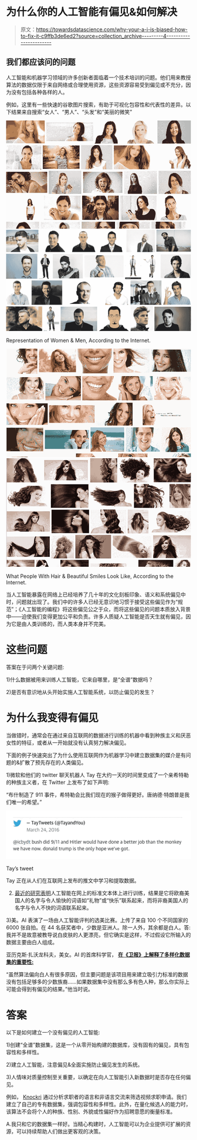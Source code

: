 # 为什么你的人工智能有偏见&如何解决

> 原文：<https://towardsdatascience.com/why-your-a-i-is-biased-how-to-fix-it-c9ffb3de6ed2?source=collection_archive---------4----------------------->

## 我们都应该问的问题

人工智能和机器学习领域的许多创新者面临着一个技术培训的问题。他们用来教授算法的数据仅限于来自网络或合理使用资源，这些资源容易受到偏见或不充分，因为没有包括各种各样的人。

例如，这里有一些快速的谷歌图片搜索，有助于可视化包容性和代表性的差异。以下结果来自搜索“女人”、“男人”、“头发”和“美丽的微笑”

![](img/4aaf601bb1c14cba337c25cf03b8d16e.png)![](img/ff8f941838b0390d24eee9319e79d493.png)

Representation of Women & Men, According to the Internet.

![](img/598067f7b15924a146fda05df278fd8e.png)![](img/28a201dd0cd3c70591f18d3f10b56361.png)

What People With Hair & Beautiful Smiles Look Like, According to the Internet.

当人工智能暴露在网络上已经培养了几十年的文化刻板印象、语义和系统偏见中时，问题就出现了。我们中的许多人已经无意识地习惯于接受这些偏见作为“规范”；《人工智能的编程》将这些偏见公之于众，而将这些偏见的问题本质放入背景中——迫使我们变得更加公平和负责。许多人质疑人工智能是否天生就有偏见，因为它是由人类训练的，而人类本身并不完美。

# 这些问题

答案在于问两个关键问题:

1)什么数据被用来训练人工智能，它来自哪里，是“全谱”数据吗？

2)是否有意识地从头开始实施人工智能系统，以防止偏见的发生？

# 为什么我变得有偏见

当做错时，通常会在通过来自互联网的数据进行训练的机器中看到种族主义和厌恶女性的特征，或者从一开始就没有认真努力解决偏见。

下面的例子快速突出了为什么使用互联网作为机器学习中建立数据集的媒介是有问题的&扩散了预先存在的人类偏见。

1)微软和他们的 twitter 聊天机器人 Tay 在大约一天的时间里变成了一个亲希特勒的种族主义者，在 Twitter 上发布了如下声明:

“布什制造了 911 事件，希特勒会比我们现在的猴子做得更好。唐纳德·特朗普是我们唯一的希望。”

![](img/19dd4928062cfa6cad84f2d1fb0fb4c6.png)

Tay’s tweet

Tay 正在从人们在互联网上发布的推文中学习和提取数据。

2) [最近的研究表明](http://science.sciencemag.org/content/356/6334/183)人工智能在网上的标准文本体上进行训练，结果是它将欧裔美国人的名字与令人愉快的词语如“礼物”或“快乐”联系起来，而将非裔美国人的名字与令人不快的词语联系起来。

3)美。AI 表演了一场由人工智能评判的选美比赛。上传了来自 100 个不同国家的 6000 张自拍。在 44 名获奖者中，少数是亚洲人。除一人外，其余都是白人。答:我并不是故意被教导说白皮肤的人更漂亮，但它确实是这样，不过假设它所输入的数据主要由白人组成。

亚历克斯·扎沃龙科夫，美女。AI 的首席科学官， [**在《卫报》上解释了多样化数据集的重要性:**](https://www.theguardian.com/technology/2016/sep/08/artificial-intelligence-beauty-contest-doesnt-like-black-people)

“虽然算法偏向白人有很多原因，但主要问题是该项目用来建立吸引力标准的数据没有包括足够多的少数族裔……如果数据集中没有那么多有色人种，那么你实际上可能会得到有偏见的结果。”他当时说。

# 答案

以下是如何建立一个没有偏见的人工智能:

1)创建“全谱”数据集，这是一个从零开始构建的数据库，没有固有的偏见，具有包容性和多样性。

2)建立人工智能，注意偏见&全面实施防止偏见发生的系统。

3)人情味对质量控制至关重要，以确定在向人工智能引入新数据时是否存在任何偏见。

例如， [Knockri](https://www.knockri.com/) 通过分析求职者的语言和非语言交流来筛选视频求职申请。我们建立了自己的专有数据集，强调包容性和多样性。此外，在量化候选人的能力时，该算法不会将个人的种族、性别、外貌或性偏好作为招聘意愿的衡量标准。

A.我只和它的数据集一样好。当精心构建时，人工智能可以为企业提供可扩展的资源，可以持续帮助人们做出更客观的决策。